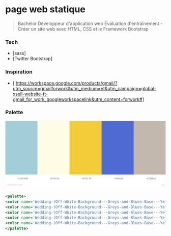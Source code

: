 # page web statique

> Bachelor Développeur d'application web
> Évaluation d'entraînement - Créer un site web avec HTML, CSS et le Framework Bootstrap

### Tech

- [sass]
- [Twitter Bootstrap]

### Inspiration

- [ https://workspace.google.com/products/gmail/?utm_source=gmailforwork&utm_medium=et&utm_campaign=global-xsell-website-ft-gmail_for_work_googleworkspacelink&utm_content=forwork#]

### Palette

![Screenshot](palette.jpeg)

```xml
<palette>
<color name='Wedding-(Off-White-Background---Greys-and-Blues-Base---Yellow-Accent)-1' rgb='A3CDD9' r='163' g='205' b='216' />
<color name='Wedding-(Off-White-Background---Greys-and-Blues-Base---Yellow-Accent)-2' rgb='FFFCE6' r='255' g='251' b='230' />
<color name='Wedding-(Off-White-Background---Greys-and-Blues-Base---Yellow-Accent)-3' rgb='F2CC39' r='242' g='204' b='56' />
<color name='Wedding-(Off-White-Background---Greys-and-Blues-Base---Yellow-Accent)-4' rgb='506AD4' r='80' g='105' b='212' />
<color name='Wedding-(Off-White-Background---Greys-and-Blues-Base---Yellow-Accent)-5' rgb='C2B8AD' r='193' g='184' b='172' />
</palette>
```
